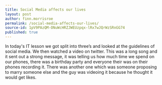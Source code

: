 ```yaml
---
title: Social Media affects our lives
layout: post
author: finn.morrisroe
permalink: /social-media-affects-our-lives/
source-id: 1pV9PAzQM-ONuWcHRZJWEUzpqx-lRx7wJQrWzSRnGG74
published: true
---
```

In today's IT lesson we got split into three’s and looked at the guidelines of social media. We then watched a video on twitter. This was a long song and it sent out a strong message, it was telling us how much time we spend on our phones, there was a birthday party and everyone their was on their phones recording it. There was another one which was someone proposing to marry someone else and the guy was videoing it because he thought it would get likes.

